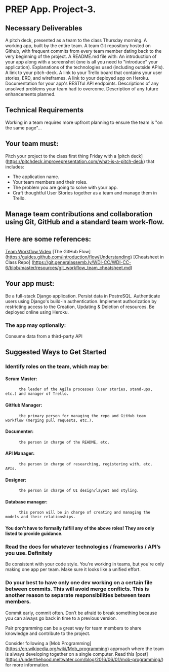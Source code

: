 # PREP App. Project-3.

## Necessary Deliverables

A pitch deck, presented as a team to the class Thursday morning.
A working app, built by the entire team.
A team Git repository hosted on Github, with frequent commits from every team member dating back to the very beginning of the project.
A README.md file with:
An introduction of your app along with a screenshot (one is all you need to "introduce" your application).
Explanations of the technologies used (including outside APIs).
A link to your pitch-deck.
A link to your Trello board that contains your user stories, ERD, and wireframes.
A link to your deployed app on Heroku.
Documentation for your app's RESTful API endpoints.
Descriptions of any unsolved problems your team had to overcome.
Description of any future enhancements planned.

## Technical Requirements

Working in a team requires more upfront planning to ensure the team is "on the same page"...

## Your team must:

Pitch your project to the class first thing Friday with a [pitch deck] (https://pitchdeck.improvepresentation.com/what-is-a-pitch-deck) that includes:

- The application name.
- Your team members and their roles.
- The problem you are going to solve with your app.
- Craft thoughtful User Stories together as a team and manage them in Trello.

## Manage team contributions and collaboration using Git, GitHub and a standard team work-flow. 
## Here are some references:

[Team Workflow Video](https://www.youtube.com/watch?v=oFYyTZwMyAg)
[The GitHub Flow] (https://guides.github.com/introduction/flow/Understanding) 
[Cheatsheet in Class Repo] (https://git.generalassemb.ly/WDI-CC/WDI-CC-6/blob/master/resources/git_workflow_team_cheatsheet.md)

## Your app must:

Be a full-stack Django application.
Persist data in PostreSQL.
Authenticate users using Django's build-in authentication.
Implement authorization by restricting access to the Creation, Updating & Deletion of resources.
Be deployed online using Heroku.

### The app may optionally:

Consume data from a third-party API

## Suggested Ways to Get Started

### Identify roles on the team, which may be:

#### Scrum Master: 
          the leader of the Agile processes (user stories, stand-ups, etc.) and manager of Trello.
#### GitHub Manager: 
          the primary person for managing the repo and GitHub team workflow (merging pull requests, etc.).
#### Documenter: 
          the person in charge of the README, etc.
#### API Manager: 
          the person in charge of researching, registering with, etc. APIs.
#### Designer: 
          the person in charge of UI design/layout and styling.
#### Database manager: 
          this person will be in charge of creating and managing the models and their relationships.

#### You don't have to formally fulfill any of the above roles! They are only listed to provide guidance.


### Read the docs for whatever technologies / frameworks / API’s you use. Definitely

Be consistent with your code style. You're working in teams, but you're only making one app per team. Make sure it looks like a unified effort.

### Do your best to have only one dev working on a certain file between commits. This will avoid merge conflicts. This is another reason to separate responsibilities between team members.

Commit early, commit often. Don’t be afraid to break something because you can always go back in time to a previous version.

Pair programming can be a great way for team members to share knowledge and contribute to the project.

Consider following a [Mob Programming] (https://en.wikipedia.org/wiki/Mob_programming) approach where the team is always developing together on a single computer. Read this [post] (https://underthehood.meltwater.com/blog/2016/06/01/mob-programming/) for more information.
